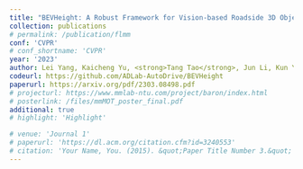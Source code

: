 ```yaml
---
title: "BEVHeight: A Robust Framework for Vision-based Roadside 3D Object Detection"
collection: publications
# permalink: /publication/flmm
conf: 'CVPR'
# conf_shortname: 'CVPR'
year: '2023'
author: Lei Yang, Kaicheng Yu, <strong>Tang Tao</strong>, Jun Li, Kun Yuan, Li Wang, Xinyu Zhang, Peng Chen
codeurl: https://github.com/ADLab-AutoDrive/BEVHeight
paperurl: https://arxiv.org/pdf/2303.08498.pdf
# projecturl: https://www.mmlab-ntu.com/project/baron/index.html
# posterlink: /files/mmMOT_poster_final.pdf
additional: true
# highlight: 'Highlight'

# venue: 'Journal 1'
# paperurl: 'https://dl.acm.org/citation.cfm?id=3240553'
# citation: 'Your Name, You. (2015). &quot;Paper Title Number 3.&quot; <i>Journal 1</i>. 1(3).'
---
```

